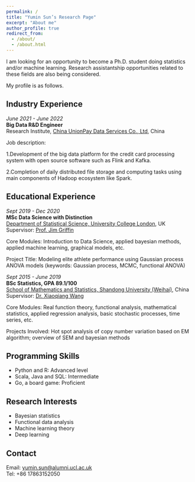 ```yaml
---
permalink: /
title: "Yumin Sun’s Research Page"
excerpt: "About me"
author_profile: true
redirect_from: 
  - /about/
  - /about.html
---
```


I am looking for an opportunity to become a Ph.D. student doing statistics and/or machine learning. Research assistantship opportunities related to these fields are also being considered.

My profile is as follows.

## Industry Experience

*June 2021 - June 2022*  
**Big Data R&D Engineer**  
Research Institute, [China UnionPay Data Services Co., Ltd](http://www.cupdata.com/index_en.aspx), China  

Job description:

1.Development of the big data platform for the credit card processing system with open source software such as Flink and Kafka.  

2.Completion of daily distributed file storage and computing tasks using main components of Hadoop ecosystem like Spark.

## Educational Experience

*Sept 2019 - Dec 2020*  
**MSc Data Science with Distinction**  
[Department of Statistical Science, University College London](https://www.ucl.ac.uk/statistics/), UK  
Supervisor: [Prof. Jim Griffin](https://www.ucl.ac.uk/statistics/people/professor-jim-griffin)

Core Modules: Introduction to Data Science, applied bayesian methods, applied machine learning, graphical models, etc.

Project Title: Modeling elite athlete performance using Gaussian process ANOVA models (keywords: Gaussian process, MCMC, functional ANOVA)

*Sept 2015 - June 2019*  
**BSc Statistics, GPA 89.1/100**  
[School of Mathematics and Statistics, Shandong University (Weihai)](https://math.wh.sdu.edu.cn/English.htm), China  
Supervisor: [Dr. Xiaoqiang Wang](https://math.wh.sdu.edu.cn/info/1085/6016.htm)

Core Modules: Real function theory, functional analysis, mathematical statistics, applied regression analysis, basic stochastic processes, time series, etc.

Projects Involved: Hot spot analysis of copy number variation based on EM algorithm; overview of SEM and bayesian methods

## Programming Skills

- Python and R: Advanced level
- Scala, Java and SQL: Intermediate
- Go, a board game: Proficient

## Research Interests

- Bayesian statistics
- Functional data analysis
- Machine learning theory
- Deep learning

## Contact
Email: yumin.sun@alumni.ucl.ac.uk  
Tel: +86 17863152050
